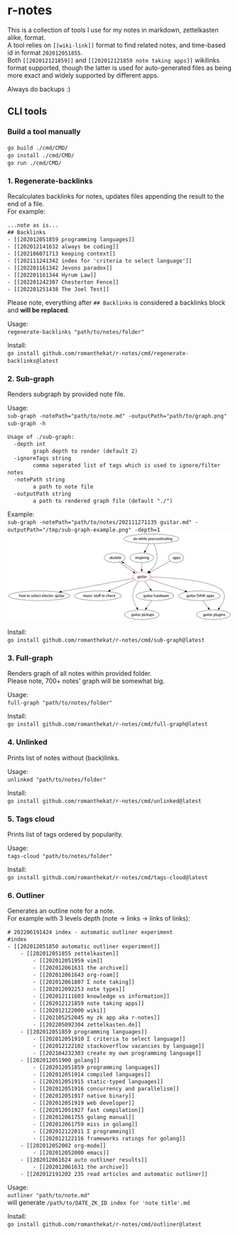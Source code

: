 # r-notes

This is a collection of tools I use for my notes in markdown, zettelkasten alike, format.  
A tool relies on `[[wiki-link]]` format to find related notes, and time-based id in format `202012051855`.  
Both `[[202012121859]]` and `[[202012121859 note taking apps]]` wikilinks format supported, though the latter is used for auto-generated files as being more exact and widely supported by different apps. 

Always do backups :)

## CLI tools
### Build a tool manually
`go build ./cmd/CMD/`  
`go install ./cmd/CMD/`  
`go run ./cmd/CMD/`


### 1. Regenerate-backlinks
Recalculates backlinks for notes, updates files appending the result to the end of a file.   
For example:
```
...note as is...
## Backlinks
- [[202012051859 programming languages]]
- [[202012141632 always be coding]]
- [[202106071713 keeping context]]
- [[202111241342 index for 'criteria to select language']]
- [[202201161342 Jevons paradox]]
- [[202201161344 Hyrum Law]]
- [[202201242307 Chesterton Fence]]
- [[202201251438 The Joel Test]]
```
Please note, everything after `## Backlinks` is considered a backlinks block and **will be replaced**.

Usage:  
`regenerate-backlinks "path/to/notes/folder"`

Install:  
`go install github.com/romanthekat/r-notes/cmd/regenerate-backlinks@latest`


### 2. Sub-graph
Renders subgraph by provided note file.

Usage:  
`sub-graph -notePath="path/to/note.md" -outputPath="path/to/graph.png"`  
`sub-graph -h`
```
Usage of ./sub-graph:
  -depth int
        graph depth to render (default 2)
  -ignoreTags string
    	comma seperated list of tags which is used to ignore/filter notes
  -notePath string
        a path to note file
  -outputPath string
        a path to rendered graph file (default "./")
```

Example:  
`sub-graph -notePath="path/to/notes/202111271135 guitar.md" -outputPath="/tmp/sub-graph-example.png" -depth=1`
![example output](./docs/sub-graph-example.png)

Install:  
`go install github.com/romanthekat/r-notes/cmd/sub-graph@latest`


### 3. Full-graph
Renders graph of all notes within provided folder.  
Please note, 700+ notes' graph will be somewhat big.

Usage:  
`full-graph "path/to/notes/folder"`

Install:  
`go install github.com/romanthekat/r-notes/cmd/full-graph@latest`


### 4. Unlinked
Prints list of notes without (back)links.  

Usage:  
`unlinked "path/to/notes/folder"`

Install:  
`go install github.com/romanthekat/r-notes/cmd/unlinked@latest`


### 5. Tags cloud
Prints list of tags ordered by popularity.

Usage:  
`tags-cloud "path/to/notes/folder"`

Install:  
`go install github.com/romanthekat/r-notes/cmd/tags-cloud@latest`


### 6. Outliner
Generates an outline note for a note.  
For example with 3 levels depth (note -> links -> links of links):
```
# 202206191424 index - automatic outliner experiment
#index
- [[202012051850 automatic outliner experiment]]  
    - [[202012051855 zettelkasten]]  
        - [[202012051959 vim]]  
        - [[202012061631 the archive]]  
        - [[202012061643 org-roam]]  
        - [[202012061807 Σ note taking]]  
        - [[202012092253 note types]]  
        - [[202012111603 knowledge vs information]]  
        - [[202012121859 note taking apps]]  
        - [[202012122000 wiki]]  
        - [[202105252045 my zk app aka r-notes]]  
        - [[202205092304 zettelkasten.de]]  
    - [[202012051859 programming languages]]  
        - [[202012051910 Σ criteria to select language]]  
        - [[202012122102 stackoverflow vacancies by language]]  
        - [[202104232303 create my own programming language]]  
    - [[202012051900 golang]]  
        - [[202012051859 programming languages]]  
        - [[202012051914 compiled languages]]  
        - [[202012051915 static-typed languages]]  
        - [[202012051916 concurrency and parallelism]]  
        - [[202012051917 native binary]]  
        - [[202012051919 web developer]]  
        - [[202012051927 fast compilation]]  
        - [[202012061755 golang manual]]  
        - [[202012061759 miss in golang]]  
        - [[202012122011 Σ programming]]  
        - [[202012122116 frameworks ratings for golang]]  
    - [[202012052002 org-mode]]  
        - [[202012052000 emacs]]  
    - [[202012061624 auto outliner results]]  
        - [[202012061631 the archive]]  
    - [[202012191202 235 read articles and automatic outliner]]  
```

Usage:  
`outliner "path/to/note.md"`  
will generate `/path/to/DATE_ZK_ID index for 'note title'.md`

Install:  
`go install github.com/romanthekat/r-notes/cmd/outliner@latest`
